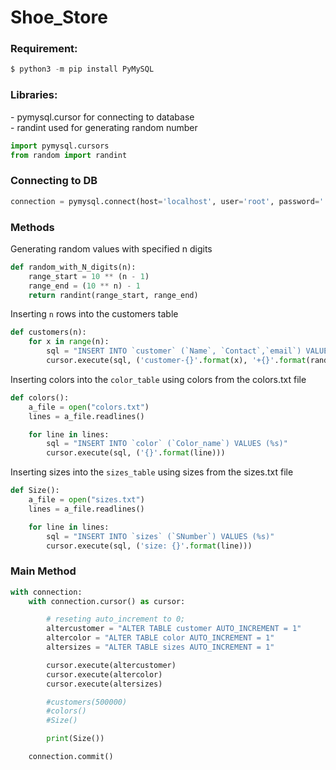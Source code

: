 # Shoe_Store

<h3>Requirement:</h3>

``` python
$ python3 -m pip install PyMySQL
```

<h3>Libraries:</h3>
<p>- pymysql.cursor for connecting to database <br/>- randint used for generating random number</p>

```python
import pymysql.cursors
from random import randint
```
<h3>Connecting to DB</h3>

```python
connection = pymysql.connect(host='localhost', user='root', password='', database='shoe_store', cursorclass=pymysql.cursors.DictCursor)
```

<h3>Methods</h3>
<p>Generating random values with specified n digits</p>

```python
def random_with_N_digits(n):
    range_start = 10 ** (n - 1)
    range_end = (10 ** n) - 1
    return randint(range_start, range_end)
```

<p>Inserting <code>n</code> rows into the customers table</p>

```python
def customers(n):
    for x in range(n):
        sql = "INSERT INTO `customer` (`Name`, `Contact`,`email`) VALUES (%s, %s, %s)"
        cursor.execute(sql, ('customer-{}'.format(x), '+{}'.format(random_with_N_digits(10)), 'user{}@yandex.ru'.format(x)))
```

<p>Inserting colors into the <code>color_table</code> using colors from the colors.txt file</p>

```python
def colors():
    a_file = open("colors.txt")
    lines = a_file.readlines()

    for line in lines:
        sql = "INSERT INTO `color` (`Color_name`) VALUES (%s)"
        cursor.execute(sql, ('{}'.format(line)))
```
<p>Inserting sizes into the <code>sizes_table</code> using sizes from the sizes.txt file</p>

```python
def Size():
    a_file = open("sizes.txt")
    lines = a_file.readlines()

    for line in lines:
        sql = "INSERT INTO `sizes` (`SNumber`) VALUES (%s)"
        cursor.execute(sql, ('size: {}'.format(line)))
```

<h3>Main Method</h3>

```python
with connection:
    with connection.cursor() as cursor:

        # reseting auto_increment to 0;
        altercustomer = "ALTER TABLE customer AUTO_INCREMENT = 1"
        altercolor = "ALTER TABLE color AUTO_INCREMENT = 1"
        altersizes = "ALTER TABLE sizes AUTO_INCREMENT = 1"

        cursor.execute(altercustomer)
        cursor.execute(altercolor)
        cursor.execute(altersizes)

        #customers(500000)
        #colors()
        #Size()

        print(Size())

    connection.commit()
```

